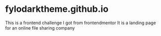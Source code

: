 # fylodarktheme.github.io
This is a frontend challenge I got from frontendmentor
It is a landing page for an online file sharing company 
